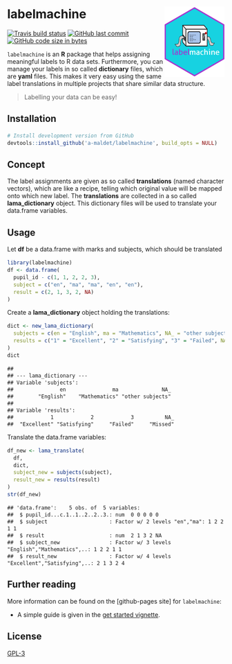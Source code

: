 
labelmachine <img src="man/figures/logo.png" align="right" alt="" width=140 height=162 />
=========================================================================================

<!-- badges: start -->
[![Travis build status](https://travis-ci.org/a-maldet/labelmachine.svg?branch=master)](https://travis-ci.org/a-maldet/labelmachine) [![GitHub last commit](https://img.shields.io/github/last-commit/a-maldet/labelmachine.svg?logo=github)](https://github.com/a-maldet/labelmachine/commits/master) [![GitHub code size in bytes](https://img.shields.io/github/languages/code-size/a-maldet/labelmachine.svg?logo=github)](https://github.com/a-maldet/labelmachine)

`labelmachine` is an **R** package that helps assigning meaningful labels to R data sets. Furthermore, you can manage your labels in so called **dictionary** files, which are **yaml** files. This makes it very easy using the same label translations in multiple projects that share similar data structure.

> Labelling your data can be easy!

Installation
------------

``` r
# Install development version from GitHub
devtools::install_github('a-maldet/labelmachine', build_opts = NULL)
```

Concept
-------

The label assignments are given as so called **translations** (named character vectors), which are like a recipe, telling which original value will be mapped onto which new label. The **translations** are collected in a so called **lama\_dictionary** object. This dictionary files will be used to translate your data.frame variables.

Usage
-----

Let **df** be a data.frame with marks and subjects, which should be translated

``` r
library(labelmachine)
df <- data.frame(
  pupil_id - c(1, 1, 2, 2, 3),
  subject = c("en", "ma", "ma", "en", "en"),
  result = c(2, 1, 3, 2, NA)
)
```

Create a **lama\_dictionary** object holding the translations:

``` r
dict <- new_lama_dictionary(
  subjects = c(en = "English", ma = "Mathematics", NA_ = "other subjects"),
  results = c("1" = "Excellent", "2" = "Satisfying", "3" = "Failed", NA_ = "Missed")
)
dict
```

    ## 
    ## --- lama_dictionary ---
    ## Variable 'subjects':
    ##               en               ma              NA_ 
    ##        "English"    "Mathematics" "other subjects" 
    ## 
    ## Variable 'results':
    ##            1            2            3          NA_ 
    ##  "Excellent" "Satisfying"     "Failed"     "Missed"

Translate the data.frame variables:

``` r
df_new <- lama_translate(
  df,
  dict,
  subject_new = subjects(subject),
  result_new = results(result)
)
str(df_new)
```

    ## 'data.frame':    5 obs. of  5 variables:
    ##  $ pupil_id...c.1..1..2..2..3.: num  0 0 0 0 0
    ##  $ subject                    : Factor w/ 2 levels "en","ma": 1 2 2 1 1
    ##  $ result                     : num  2 1 3 2 NA
    ##  $ subject_new                : Factor w/ 3 levels "English","Mathematics",..: 1 2 2 1 1
    ##  $ result_new                 : Factor w/ 4 levels "Excellent","Satisfying",..: 2 1 3 2 4

Further reading
---------------

More information can be found on the \[github-pages site\] for `labelmachine`:

-   A simple guide is given in the [get started vignette](https://R-package.github.io/labelmachine/index.html).

License
-------

[GPL-3](https://a-maldet.github.io/labelmachine/LICENSE)
